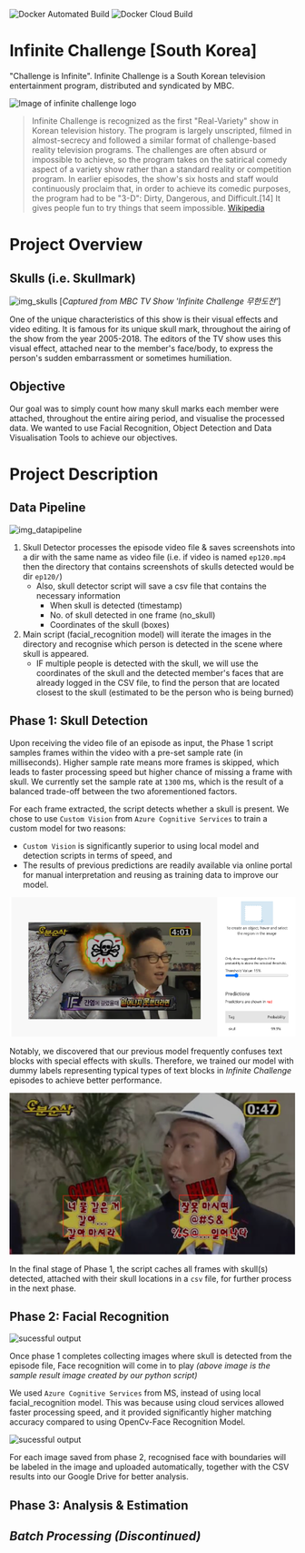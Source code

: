![Docker Automated Build](https://img.shields.io/docker/cloud/automated/nordic96/infinite_challenge)
![Docker Cloud Build](https://img.shields.io/docker/cloud/build/nordic96/infinite_challenge)

# Infinite Challenge [South Korea]
"Challenge is Infinite". Infinite Challenge is a South Korean television entertainment program, distributed and syndicated by MBC.

![Image of infinite challenge logo](docs/images/Infinite_Challenge_Logo.jpg)

> Infinite Challenge is recognized as the first "Real-Variety" show in Korean television history. The program is largely unscripted, filmed in almost-secrecy and followed a similar format of challenge-based reality television programs. The challenges are often absurd or impossible to achieve, so the program takes on the satirical comedy aspect of a variety show rather than a standard reality or competition program. In earlier episodes, the show's six hosts and staff would continuously proclaim that, in order to achieve its comedic purposes, the program had to be "3-D": Dirty, Dangerous, and Difficult.[14] It gives people fun to try things that seem impossible.
[Wikipedia](https://en.wikipedia.org/wiki/Infinite_Challenge)

# Project Overview
## Skulls (i.e. Skullmark)
![img_skulls](docs/images/skulls_compilation.png)
[_Captured from MBC TV Show 'Infinite Challenge 무한도전'_]

One of the unique characteristics of this show is their visual effects and video editing. It is famous for its unique skull mark, throughout the airing of the show from the year 2005-2018.
The editors of the TV show uses this visual effect, attached near to the member's face/body, to express the person's sudden embarrassment or sometimes humiliation.

## Objective

Our goal was to simply count how many skull marks each member were attached, throughout the entire airing period, and visualise the processed data.
We wanted to use Facial Recognition, Object Detection and Data Visualisation Tools to achieve our objectives.


# Project Description
## Data Pipeline
![img_datapipeline](docs/images/data_pipeline_2.png)
   1. Skull Detector processes the episode video file & saves screenshots into a dir with the same name as video file (i.e. if video is named `ep120.mp4` then the directory that contains screenshots of skulls detected would be dir `ep120/`)
        * Also, skull detector script will save a csv file that contains the necessary information
            * When skull is detected (timestamp)
            * No. of skull detected in one frame (no_skull)
            * Coordinates of the skull (boxes)
   1. Main script (facial_recognition model) will iterate the images in the directory and recognise which person is detected in the scene where skull is appeared. 
        * IF multiple people is detected with the skull, we will use the coordinates of the skull and the detected member's faces that are already logged in the CSV file, to find the person that are located closest to the skull (estimated to be the person who is being burned)
    
## Phase 1: Skull Detection

Upon receiving the video file of an episode as input, the Phase 1 script samples frames within the video with a pre-set sample rate (in milliseconds). Higher sample rate means more frames is skipped, which leads to faster processing speed but higher chance of missing a frame with skull.
We currently set the sample rate at `1300` ms, which is the result of a balanced trade-off between the two aforementioned factors.

For each frame extracted, the script detects whether a skull is present. We chose to use `Custom Vision` from `Azure Cognitive Services` to train a custom model for two reasons:
 * `Custom Vision` is significantly superior to using local model and detection scripts in terms of speed, and
 * The results of previous predictions are readily available via online portal for manual interpretation and reusing as training data to improve our model.

![Custom Vision Output](docs/images/CusVis_result.png)

Notably, we discovered that our previous model frequently confuses text blocks with special effects with skulls. Therefore, we trained our model with dummy labels representing typical types of text blocks in _Infinite Challenge_ episodes to achieve better performance.

![Typically Mistaken](docs/images/typical_error.png)

In the final stage of Phase 1, the script caches all frames with skull(s) detected, attached with their skull locations in a `csv` file, for further process in the next phase.

## Phase 2: Facial Recognition

![sucessful output](docs/images/face_result_1.jpg)

Once phase 1 completes collecting images where skull is detected from the episode file, Face recognition will come in to play 
_(above image is the sample result image created by our python script)_

We used `Azure Cognitive Services` from MS, instead of using local facial_recognition model. This was because using cloud services allowed faster processing speed, and it provided significantly higher matching accuracy compared to using OpenCv-Face Recognition Model.

![sucessful output](docs/images/phase2_gdrive_output.png)

For each image saved from phase 2, recognised face with boundaries will be labeled in the image and uploaded automatically, together with the CSV results into our Google Drive for better
analysis.

## Phase 3: Analysis & Estimation
## *Batch Processing (Discontinued)*
